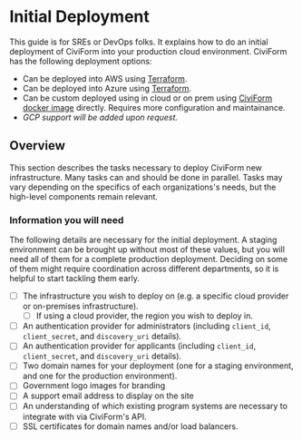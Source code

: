 # Initial Deployment

This guide is for SREs or DevOps folks. It explains how to do an initial deployment of CiviForm into your production cloud environment. CiviForm has the following deployment options:

* Can be deployed into AWS using [Terraform](terraform-deploy-system.md).
* Can be deployed into Azure using [Terraform](terraform-deploy-system.md).
* Can be custom deployed using in cloud or on prem using [CiviForm docker image](https://hub.docker.com/r/civiform/civiform) directly. Requires more configuration and maintainance. 
* _GCP support will be added upon request._

## Overview
This section describes the tasks necessary to deploy CiviForm new infrastructure. Many tasks can and should be done in parallel. Tasks may vary depending on the specifics of each organizations's needs, but the high-level components remain relevant.

### Information you will need 
The following details are necessary for the initial deployment. A staging environment can be brought up without most of these values, but you will need all of them for a complete production deployment. Deciding on some of them might require coordination across different departments, so it is helpful to start tackling them early.

- [ ] The infrastructure you wish to deploy on (e.g. a specific cloud provider or on-premises infrastructure).
  - [ ] If using a cloud provider, the region you wish to deploy in.
- [ ] An authentication provider for administrators (including `client_id`, `client_secret`, and `discovery_uri` details).
- [ ] An authentication provider for applicants (including `client_id`, `client_secret`, and `discovery_uri` details).
- [ ] Two domain names for your deployment (one for a staging environment, and one for the production environment).
- [ ] Government logo images for branding
- [ ] A support email address to display on the site
- [ ] An understanding of which existing program systems are necessary to integrate with via CiviForm's API.
- [ ] SSL certificates for domain names and/or load balancers.

